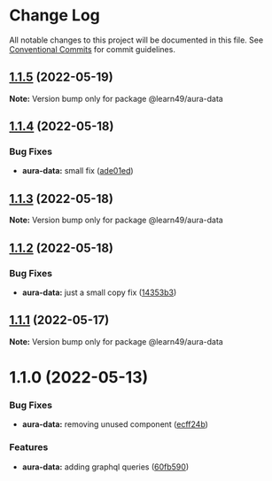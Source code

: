 # Change Log

All notable changes to this project will be documented in this file.
See [Conventional Commits](https://conventionalcommits.org) for commit guidelines.

## [1.1.5](https://github.com/learn49/learn49/compare/@learn49/aura-data@1.1.4...@learn49/aura-data@1.1.5) (2022-05-19)

**Note:** Version bump only for package @learn49/aura-data





## [1.1.4](https://github.com/learn49/learn49/compare/@learn49/aura-data@1.1.3...@learn49/aura-data@1.1.4) (2022-05-18)


### Bug Fixes

* **aura-data:** small fix ([ade01ed](https://github.com/learn49/learn49/commit/ade01ed324e3b1e294792b5b7959dbf18146baf7))





## [1.1.3](https://github.com/learn49/learn49/compare/@learn49/aura-data@1.1.2...@learn49/aura-data@1.1.3) (2022-05-18)

**Note:** Version bump only for package @learn49/aura-data





## [1.1.2](https://github.com/learn49/learn49/compare/@learn49/aura-data@1.1.1...@learn49/aura-data@1.1.2) (2022-05-18)


### Bug Fixes

* **aura-data:** just a small copy fix ([14353b3](https://github.com/learn49/learn49/commit/14353b35d484106b1d11185abaf21ae7f659206f))





## [1.1.1](https://github.com/learn49/learn49/compare/@learn49/aura-data@1.1.0...@learn49/aura-data@1.1.1) (2022-05-17)

**Note:** Version bump only for package @learn49/aura-data





# 1.1.0 (2022-05-13)


### Bug Fixes

* **aura-data:** removing unused component ([ecff24b](https://github.com/learn49/learn49/commit/ecff24bde16eee873174ac07a7c26d2af2233d87))


### Features

* **aura-data:** adding graphql queries ([60fb590](https://github.com/learn49/learn49/commit/60fb590cbca14e1404c96b37701a392c8f2dbcae))
